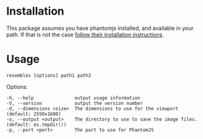 # Installation

This package assumes you have phantomjs installed, and available in your path.
If that is not the case [follow their installation instructions](http://phantomjs.org/download.html).


# Usage

```resembles [options] path1 path2```

  Options:

    -h, --help               output usage information
    -V, --version            output the version number
    -d, --dimensions <size>  The dimensions to use for the viewport (default: 2550x1680) 
    -o, --output <output>    The directory to use to save the image files. (default: os.tmpdir())
    -p, --port <port>        The port to use for PhantomJS



